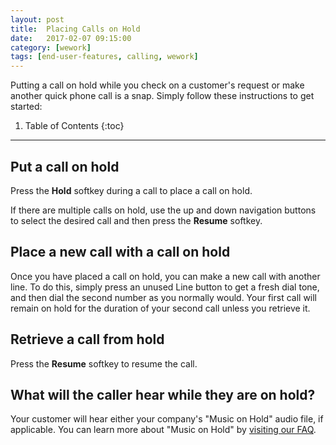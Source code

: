 ```yaml
---
layout: post
title:  Placing Calls on Hold
date:   2017-02-07 09:15:00
category: [wework]
tags: [end-user-features, calling, wework]
---
```


Putting a call on hold while you check on a customer's request or make another quick phone call is a snap. Simply follow these instructions to get started:

1. Table of Contents
{:toc}
* * *

## Put a call on hold

Press the **Hold** softkey during a call to place a call on hold. 

If there are multiple calls on hold, use the up and down navigation buttons to select the desired call and then press the **Resume** softkey.

## Place a new call with a call on hold

Once you have placed a call on hold, you can make a new call with another line. To do this, simply press an unused Line button to get a fresh dial tone, and then dial the second number as you normally would. Your first call will remain on hold for the duration of your second call unless you retrieve it.

## Retrieve a call from hold

Press the **Resume** softkey to resume the call.

## What will the caller hear while they are on hold?

Your customer will hear either your company's "Music on Hold" audio file, if applicable. You can learn more about "Music on Hold" by [visiting our FAQ](/office/music-on-hold).